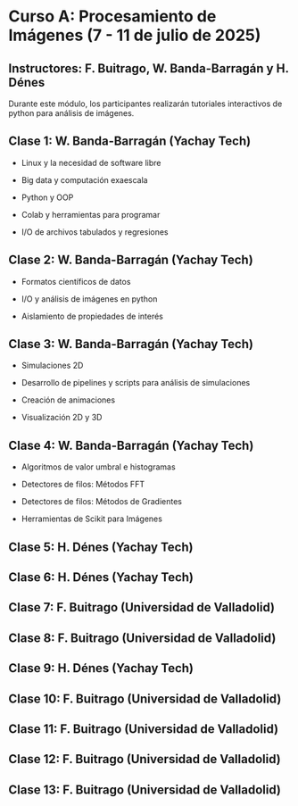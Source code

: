 # Curso A: Procesamiento de Imágenes (7 - 11 de julio de 2025)

## Instructores: F. Buitrago, W. Banda-Barragán y H. Dénes

Durante este módulo, los participantes realizarán tutoriales interactivos de python para análisis de imágenes.

## Clase 1: W. Banda-Barragán (Yachay Tech)

- Linux y la necesidad de software libre
  
- Big data y computación exaescala
  
- Python y OOP
  
- Colab y herramientas para programar
  
- I/O de archivos tabulados y regresiones

## Clase 2: W. Banda-Barragán (Yachay Tech)

- Formatos científicos de datos
  
- I/O y análisis de imágenes en python
  
- Aislamiento de propiedades de interés

## Clase 3: W. Banda-Barragán (Yachay Tech)

- Simulaciones 2D

- Desarrollo de pipelines y scripts para análisis de simulaciones

- Creación de animaciones
  
- Visualización 2D y 3D

## Clase 4: W. Banda-Barragán (Yachay Tech)

- Algoritmos de valor umbral e histogramas
  
- Detectores de filos: Métodos FFT

- Detectores de filos: Métodos de Gradientes
  
- Herramientas de Scikit para Imágenes

## Clase 5: H. Dénes (Yachay Tech)


## Clase 6: H. Dénes (Yachay Tech)


## Clase 7: F. Buitrago (Universidad de Valladolid)

## Clase 8: F. Buitrago (Universidad de Valladolid)
## Clase 9: H. Dénes (Yachay Tech)
## Clase 10: F. Buitrago (Universidad de Valladolid)
## Clase 11: F. Buitrago (Universidad de Valladolid)
## Clase 12: F. Buitrago (Universidad de Valladolid)
## Clase 13: F. Buitrago (Universidad de Valladolid)


